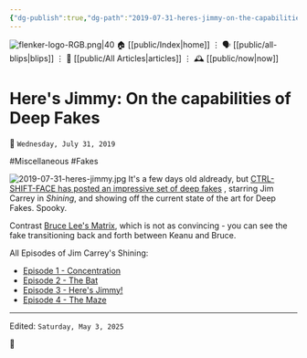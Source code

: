 ```yaml
---
{"dg-publish":true,"dg-path":"2019-07-31-heres-jimmy-on-the-capabilities-of-deep-fakes.md","dg-permalink":"2019/07/31/-heres-jimmy-on-the-capabilities-of-deep-fakes/","permalink":"/2019/07/31/-heres-jimmy-on-the-capabilities-of-deep-fakes/","title":"Here's Jimmy: On the capabilities of Deep Fakes"}
---
```



<div class="transclusion internal-embed is-loaded"><div class="markdown-embed">




![flenker-logo-RGB.png|40](/img/user/attachments/flenker-logo-RGB.png)
🏠 [[public/Index\|home]]  ⋮ 🗣️ [[public/all-blips\|blips]] ⋮  📝 [[public/All Articles\|articles]]  ⋮ 🕰️ [[public/now\|now]]


</div></div>


# Here's Jimmy: On the capabilities of Deep Fakes
<p><span>📆 <code>Wednesday, July 31, 2019</code></span></p>
#Miscellaneous #Fakes

![2019-07-31-heres-jimmy.jpg](/img/user/attachments/2019-07-31-heres-jimmy.jpg)
It's a few days old aldready, but [CTRL-SHIFT-FACE has posted an impressive set of deep fakes](https://www.youtube.com/watch?v=Dx59bskG8dc) , starring Jim Carrey in _Shining_, and showing off the current state of the art for Deep Fakes. Spooky.

Contrast [Bruce Lee's Matrix](https://www.youtube.com/watch?v=F2mwz_cnAIk), which is not as convincing - you can see the fake transitioning back and forth between Keanu and Bruce.

All Episodes of Jim Carrey's Shining:
- [Episode 1 - Concentration](https://www.youtube.com/watch?v=HG_NZpkttXE)
- [Episode 2 - The Bat](https://www.youtube.com/watch?v=-ZRUZzZPGto)
- [Episode 3 - Here's Jimmy!](https://www.youtube.com/watch?v=Dx59bskG8dc)
- [Episode 4 - The Maze](https://www.youtube.com/watch?v=UlvoEW7l5rs)

- - -
<p><span>Edited: <code>Saturday, May 3, 2025</code></span></p>

👾
